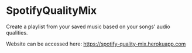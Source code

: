 # SpotifyQualityMix
 Create a playlist from your saved music based on your songs' audio qualities.
 
 Website can be accessed here:
 https://spotify-quality-mix.herokuapp.com
 
